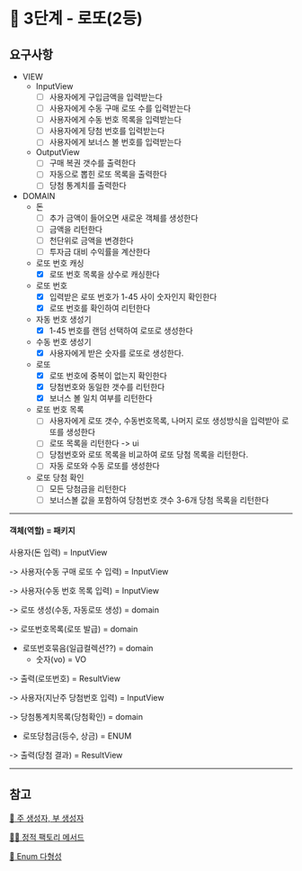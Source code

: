 # 🚀 3단계 - 로또(2등)

## 요구사항

* VIEW
  * InputView
    * [ ] 사용자에게 구입금액을 입력받는다
    * [ ] 사용자에게 수동 구매 로또 수를 입력받는다
    * [ ] 사용자에게 수동 번호 목록을 입력받는다
    * [ ] 사용자에게 당첨 번호를 입력받는다
    * [ ] 사용자에게 보너스 볼 번호를 입력받는다

  * OutputView
    * [ ] 구매 복권 갯수를 출력한다
    * [ ] 자동으로 뽑힌 로또 목록을 출력한다
    * [ ] 당첨 통계치를 출력한다

* DOMAIN
  * 돈
    * [ ] 추가 금액이 들어오면 새로운 객체를 생성한다
    * [ ] 금액을 리턴한다
    * [ ] 천단위로 금액을 변경한다
    * [ ] 투자금 대비 수익률을 계산한다

  * 로또 번호 캐싱
    * [x] 로또 번호 목록을 상수로 캐싱한다
    
  * 로또 번호
    * [x] 입력받은 로또 번호가 1-45 사이 숫자인지 확인한다
    * [x] 로또 번호를 확인하여 리턴한다

  * 자동 번호 생성기
    * [x] 1-45 번호를 랜덤 선택하여 로또로 생성한다
  
  * 수동 번호 생성기
    * [x] 사용자에게 받은 숫자를 로또로 생성한다.
  
  * 로또
    * [x] 로또 번호에 중복이 없는지 확인한다
    * [x] 당첨번호와 동일한 갯수를 리턴한다
    * [x] 보너스 볼 일치 여부를 리턴한다

  * 로또 번호 목록
    * [ ] 사용자에게 로또 갯수, 수동번호목록, 나머지 로또 생성방식을 입력받아 로또를 생성한다
    * [ ] 로또 목록을 리턴한다 -> ui
    * [ ] 당첨번호와 로또 목록을 비교하여 로또 당첨 목록을 리턴한다.
    * [ ] 자동 로또와 수동 로또를 생성한다

  * 로또 당첨 확인
    * [ ] 모든 당첨금을 리턴한다
    * [ ] 보너스볼 값을 포함하여 당첨번호 갯수 3-6개 당첨 목록을 리턴한다 

---

#### 객체(역할) = 패키지

사용자(돈 입력) = InputView

-> 사용자(수동 구매 로또 수 입력) = InputView

-> 사용자(수동 번호 목록 입력) = InputView

-> 로또 생성(수동, 자동로또 생성) = domain

-> 로또번호목록(로또 발급) = domain
  - 로또번호묶음(일급컬렉션??) = domain
    - 숫자(vo) = VO

-> 출력(로또번호) = ResultView

-> 사용자(지난주 당첨번호 입력) = InputView

-> 당첨통계치목록(당첨확인) = domain
  - 로또당첨금(등수, 상금) = ENUM

-> 출력(당첨 결과) = ResultView

---

## 참고
[🎈 주 생성자, 부 생성자](https://velog.io/@injoon2019/%EC%A3%BC-%EC%83%9D%EC%84%B1%EC%9E%90-%EB%B6%80-%EC%83%9D%EC%84%B1%EC%9E%90)

[🧚‍♂️ 정적 팩토리 메서드](https://inpa.tistory.com/entry/GOF-%F0%9F%92%A0-%EC%A0%95%EC%A0%81-%ED%8C%A9%ED%86%A0%EB%A6%AC-%EB%A9%94%EC%84%9C%EB%93%9C-%EC%83%9D%EC%84%B1%EC%9E%90-%EB%8C%80%EC%8B%A0-%EC%82%AC%EC%9A%A9%ED%95%98%EC%9E%90)

[🌈 Enum 다형성](https://velog.io/@ljinsk3/Enum%EC%9C%BC%EB%A1%9C-%EB%8B%A4%ED%98%95%EC%84%B1%EC%9D%84-%EA%B5%AC%ED%98%84%ED%95%98%EB%8A%94-%EB%B0%A9%EB%B2%95)

